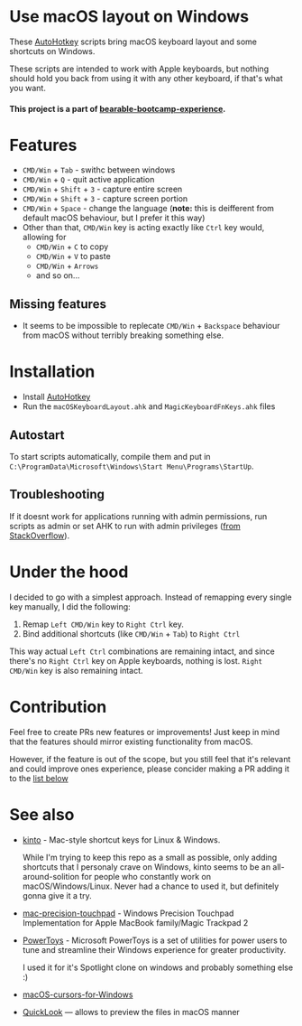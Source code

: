 # Use macOS layout on Windows
These [AutoHotkey](https://www.autohotkey.com/) scripts bring macOS keyboard layout and some shortcuts on Windows.

These scripts are intended to work with Apple keyboards, but nothing should hold you back from using it with any other keyboard, if that's what you want.

#### This project is a part of [bearable-bootcamp-experience](https://github.com/Bobronium/bearable-bootcamp-experience).

# Features
- `CMD/Win` + `Tab` - swithc between windows
- `CMD/Win` + `Q` - quit active application
- `CMD/Win` + `Shift` + `3` - capture entire screen
- `CMD/Win` + `Shift` + `3` - capture screen portion
- `CMD/Win` + `Space` - change the language (**note:** this is deifferent from default macOS behaviour, but I prefer it this way)
- Other than that, `CMD/Win` key is acting exactly like `Ctrl` key would, allowing for
  - `CMD/Win` + `C` to copy
  - `CMD/Win` + `V` to paste
  - `CMD/Win` + `Arrows`
  - and so on...

## Missing features
- It seems to be impossible to replecate `CMD/Win` + `Backspace` behaviour from macOS without terribly breaking something else.


# Installation
- Install [AutoHotkey](https://www.autohotkey.com/) 
- Run the `macOSKeyboardLayout.ahk` and `MagicKeyboardFnKeys.ahk` files

## Autostart
To start scripts automatically, compile them and put in `C:\ProgramData\Microsoft\Windows\Start Menu\Programs\StartUp`.

## Troubleshooting
If it doesnt work for applications running with admin permissions, run scripts as admin or set AHK to run with admin privileges ([from StackOverflow](https://stackoverflow.com/a/8457852/723769)). 


# Under the hood
I decided to go with a simplest approach. Instead of remapping every single key manually, I did the following: 
1. Remap `Left CMD/Win` key to `Right Ctrl` key.
2. Bind additional shortcuts (like `CMD/Win` + `Tab`) to `Right Ctrl`

This way actual `Left Ctrl` combinations are remaining intact, and since there's no `Right Ctrl` key on Apple keyboards, nothing is lost.
`Right CMD/Win` key is also remaining intact.

# Contribution
Feel free to create PRs new features or improvements! Just keep in mind that the features should mirror existing functionality from macOS. 

However, if the feature is out of the scope, but you still feel that it's relevant and could improve ones experience, please concider making a PR adding it to the [list below](https://github.com/Bobronium/ahk-macos-keyboard-layout#see-also)

# See also
- [kinto](https://github.com/rbreaves/kinto) - Mac-style shortcut keys for Linux & Windows.
  
  While I'm trying to keep this repo as a small as possible, only adding shortcuts that I personaly crave on Windows, kinto seems to be an all-around-solition for people who constantly work on macOS/Windows/Linux. Never had a chance to used it, but definitely gonna give it a try.

- [mac-precision-touchpad](https://github.com/imbushuo/mac-precision-touchpad) - Windows Precision Touchpad Implementation for Apple MacBook family/Magic Trackpad 2

- [PowerToys](https://github.com/microsoft/PowerToys) - Microsoft PowerToys is a set of utilities for power users to tune and streamline their Windows experience for greater productivity.
  
  I used it for it's Spotlight clone on windows and probably something else :)

- [macOS-cursors-for-Windows](https://github.com/antiden/macOS-cursors-for-Windows)

- [QuickLook](https://github.com/QL-Win/QuickLook) — allows to preview the files in macOS manner
